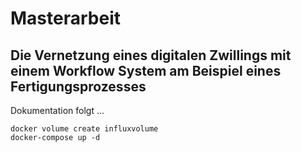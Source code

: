 # Masterarbeit
## Die Vernetzung eines digitalen Zwillings mit einem Workflow System am Beispiel eines Fertigungsprozesses
Dokumentation folgt ...

```
docker volume create influxvolume
docker-compose up -d
```
